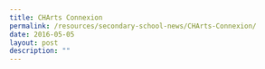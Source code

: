 ```yaml
---
title: CHArts Connexion
permalink: /resources/secondary-school-news/CHArts-Connexion/
date: 2016-05-05
layout: post
description: ""
---
```

